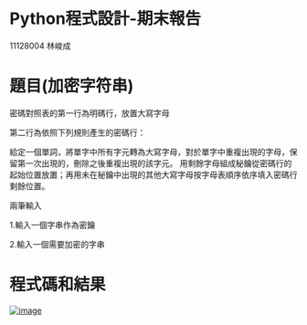 # Python程式設計-期末報告
  11128004 林峻成
    
# 題目(加密字符串)
密碼對照表的第一行為明碼行，放置大寫字母

第二行為依照下列規則產生的密碼行：

給定一個單詞，將單字中所有字元轉為大寫字母，對於單字中重複出現的字母，保留第一次出現的，刪除之後重複出現的該字元。
用剩餘字母組成秘鑰從密碼行的起始位置放置；再用未在秘鑰中出現的其他大寫字母按字母表順序依序填入密碼行剩餘位置。

兩筆輸入

1.輸入一個字串作為密鑰

2.輸入一個需要加密的字串

# 程式碼和結果
[![image](https://github.com/rolocytgh/PyFinal/assets/113405730/f7410321-9580-4aff-9f35-c8888f4ddcc1)](https://github.com/rolocytgh/PyFinal/blob/main/images/338565194-f7410321-9580-4aff-9f35-c8888f4ddcc1.png)
